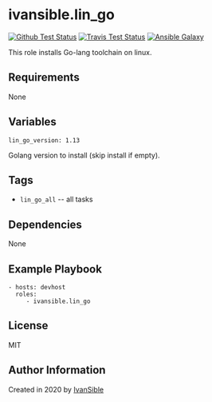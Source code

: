 # ivansible.lin_go

[![Github Test Status](https://github.com/ivansible/lin-go/workflows/Molecule%20test/badge.svg?branch=master)](https://github.com/ivansible/lin-go/actions)
[![Travis Test Status](https://travis-ci.org/ivansible/lin-go.svg?branch=master)](https://travis-ci.org/ivansible/lin-go)
[![Ansible Galaxy](https://img.shields.io/badge/galaxy-ivansible.lin__go-68a.svg?style=flat)](https://galaxy.ansible.com/ivansible/lin_go/)

This role installs Go-lang toolchain on linux.


## Requirements

None


## Variables

    lin_go_version: 1.13

Golang version to install (skip install if empty).


## Tags

- `lin_go_all` -- all tasks


## Dependencies

None


## Example Playbook

    - hosts: devhost
      roles:
         - ivansible.lin_go


## License

MIT


## Author Information

Created in 2020 by [IvanSible](https://github.com/ivansible)
